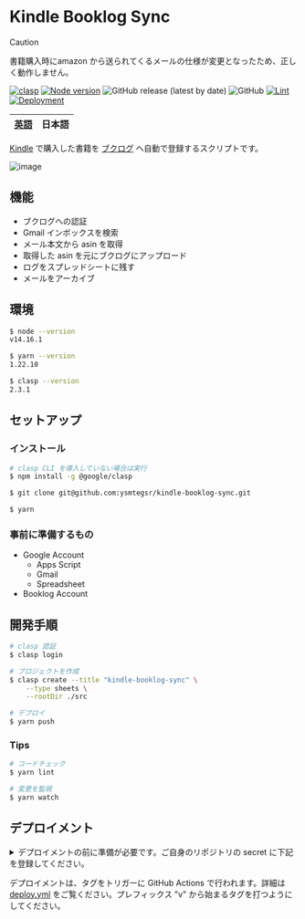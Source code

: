 # Kindle Booklog Sync

> [!CAUTION]
> 書籍購入時にamazon から送られてくるメールの仕様が変更となったため、正しく動作しません。

[![clasp](https://img.shields.io/badge/built%20with-clasp-4285f4.svg)](https://github.com/google/clasp)
[![Node version](https://img.shields.io/badge/node-v14.16.1-blue)](https://github.com/ysmtegsr/kindle-booklog-sync)
![GitHub release (latest by date)](https://img.shields.io/github/v/release/ysmtegsr/kindle-booklog-sync)
![GitHub](https://img.shields.io/github/license/ysmtegsr/kindle-booklog-sync)
[![Lint](https://github.com/ysmtegsr/kindle-booklog-sync/actions/workflows/lint.yml/badge.svg)](https://github.com/ysmtegsr/kindle-booklog-sync/actions/workflows/lint.yml)
[![Deployment](https://github.com/ysmtegsr/kindle-booklog-sync/actions/workflows/deploy.yml/badge.svg)](https://github.com/ysmtegsr/kindle-booklog-sync/actions/workflows/deploy.yml)

| [英語](https://github.com/ysmtegsr/kindle-booklog-sync) | 日本語 |
| --- | --- |

[Kindle](https://www.amazon.co.jp/ranking?type=top-sellers&ref_=nav_cs_bestsellers_1837a9214239486ba2b00680c5ef8837) で購入した書籍を [ブクログ](https://booklog.jp) へ自動で登録するスクリプトです。

![image](https://user-images.githubusercontent.com/38056766/124377095-2fa69580-dce5-11eb-9d14-e14891e6f168.png)

## 機能

- ブクログへの認証
- Gmail インボックスを検索
- メール本文から asin を取得
- 取得した asin を元にブクログにアップロード
- ログをスプレッドシートに残す
- メールをアーカイブ
## 環境

```sh
$ node --version
v14.16.1

$ yarn --version
1.22.10

$ clasp --version
2.3.1
```

## セットアップ

### インストール

```sh
# clasp CLI を導入していない場合は実行
$ npm install -g @google/clasp

$ git clone git@github.com:ysmtegsr/kindle-booklog-sync.git

$ yarn
```

### 事前に準備するもの

- Google Account
  - Apps Script
  - Gmail
  - Spreadsheet
- Booklog Account

## 開発手順

```sh
# clasp 認証
$ clasp login

# プロジェクトを作成
$ clasp create --title "kindle-booklog-sync" \
    --type sheets \
    --rootDir ./src

# デプロイ
$ yarn push
```

### Tips

```sh
# コードチェック
$ yarn lint

# 変更を監視
$ yarn watch
```

## デプロイメント

<details><summary>デプロイメントの前に準備が必要です。ご自身のリポジトリの secret に下記を登録してください。</summary>

コマンドラインを使って認証済みであれば（ `clasp login` を実行済みであれば）、`~/.clasprc.json` というファイルが生成されているはずです。それを参照して登録を完了してください。

```sh
$ cat ~/.clasprc.json | jq .
{
  "token": {
    "access_token": "XXXXXXXXXXXXXXXXXXX",
    "scope": "https://www.googleapis.com/auth/cloud-platform https://www.googleapis.com/auth/script.webapp.deploy openid https://www.googleapis.com/auth/script.projects https://www.googleapis.com/auth/drive.file https://www.googleapis.com/auth/service.management https://www.googleapis.com/auth/logging.read https://www.googleapis.com/auth/userinfo.email https://www.googleapis.com/auth/userinfo.profile https://www.googleapis.com/auth/script.deployments https://www.googleapis.com/auth/drive.metadata.readonly",
    "token_type": "Bearer",
    "id_token": "XXXXXXXXXXXXXXXX",
    "expiry_date": 1234567890,
    "refresh_token": "AAAAAAAAAAAAABBBBBBBBBBBCCCCCCCCCCCCCCCCCDDDDDDDDDDDDEEEEEEEEEEEEEFFFFFFFFFFFFFGGGGGGGGGGGGGGGHHHHHHHHHH"
  },
  "oauth2ClientSettings": {
    "clientId": "1111111111-abcdefghijklmn22222222222.apps.googleusercontent.com",
    "clientSecret": "abcdefghijklmn",
    "redirectUri": "http://localhost"
  },
  "isLocalCreds": false
}
```

リポジトリの secrets を登録します。
`リポジトリの TOP` > `Settings` > `Secrets` で登録画面に行くことができます。

最終的には以下の添付画像のようになります。

![](https://user-images.githubusercontent.com/38056766/124621061-ee64e000-deb4-11eb-80bf-9bd9ffed7cdc.png)

</details>

デプロイメントは、タグをトリガーに GitHub Actions で行われます。詳細は [deploy.yml](https://github.com/ysmtegsr/kindle-booklog-sync/blob/main/.github/workflows/deploy.yml) をご覧ください。プレフィックス "v" から始まるタグを打つようにしてください。

